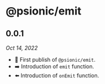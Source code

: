 # @psionic/emit

## 0.0.1

<i>Oct 14, 2022</i>

* 🥳 First publish of `@psionic/emit`.
* ➡️ Introduction of `emit` function.
* ⬅️ Introduction of `onEmit` function.